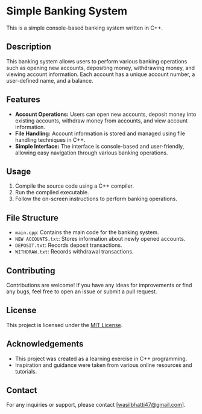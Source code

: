 # Simple Banking System

This is a simple console-based banking system written in C++.

## Description

This banking system allows users to perform various banking operations such as opening new accounts, depositing money, withdrawing money, and viewing account information. Each account has a unique account number, a user-defined name, and a balance.

## Features

- **Account Operations:** Users can open new accounts, deposit money into existing accounts, withdraw money from accounts, and view account information.
- **File Handling:** Account information is stored and managed using file handling techniques in C++.
- **Simple Interface:** The interface is console-based and user-friendly, allowing easy navigation through various banking operations.

## Usage

1. Compile the source code using a C++ compiler.
2. Run the compiled executable.
3. Follow the on-screen instructions to perform banking operations.

## File Structure

- `main.cpp`: Contains the main code for the banking system.
- `NEW ACCOUNTS.txt`: Stores information about newly opened accounts.
- `DEPOSIT.txt`: Records deposit transactions.
- `WITHDRAW.txt`: Records withdrawal transactions.

## Contributing

Contributions are welcome! If you have any ideas for improvements or find any bugs, feel free to open an issue or submit a pull request.

## License

This project is licensed under the [MIT License](LICENSE).

## Acknowledgements

- This project was created as a learning exercise in C++ programming.
- Inspiration and guidance were taken from various online resources and tutorials.

## Contact

For any inquiries or support, please contact [wasilbhatti47@gmail.com].

